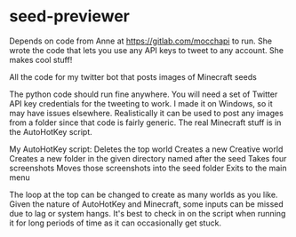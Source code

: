 # seed-previewer
Depends on code from Anne at https://gitlab.com/mocchapi to run. She wrote the code that lets you use any API keys to tweet to any account.
She makes cool stuff!

All the code for my twitter bot that posts images of Minecraft seeds

The python code should run fine anywhere. You will need a set of Twitter API key credentials for the tweeting to work.
I made it on Windows, so it may have issues elsewhere. Realistically it can be used to post any images from a folder since that code is fairly generic. The real Minecraft stuff is in the AutoHotKey script.

My AutoHotKey script:
Deletes the top world
Creates a new Creative world
Creates a new folder in the given directory named after the seed
Takes four screenshots
Moves those screenshots into the seed folder
Exits to the main menu

The loop at the top can be changed to create as many worlds as you like. Given the nature of AutoHotKey and Minecraft, some inputs can be missed due to lag or system hangs. It's best to check in on the script when running it for long periods of time as it can occasionally get stuck.
